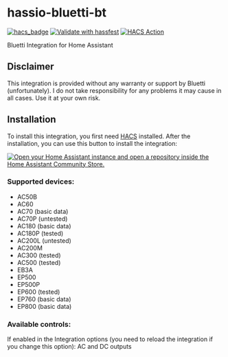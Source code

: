 # hassio-bluetti-bt
[![hacs_badge](https://img.shields.io/badge/HACS-Default-41BDF5.svg)](https://github.com/hacs/integration)
[![Validate with hassfest](https://github.com/Patrick762/hassio-bluetti-bt/actions/workflows/hassfest_validation.yml/badge.svg)](https://github.com/Patrick762/hassio-bluetti-bt/actions/workflows/hassfest_validation.yml)
[![HACS Action](https://github.com/Patrick762/hassio-bluetti-bt/actions/workflows/HACS.yml/badge.svg)](https://github.com/Patrick762/hassio-bluetti-bt/actions/workflows/HACS.yml)

Bluetti Integration for Home Assistant

## Disclaimer
This integration is provided without any warranty or support by Bluetti (unfortunately). I do not take responsibility for any problems it may cause in all cases. Use it at your own risk.

## Installation
To install this integration, you first need [HACS](https://hacs.xyz/) installed.
After the installation, you can use this button to install the integration:

[![Open your Home Assistant instance and open a repository inside the Home Assistant Community Store.](https://my.home-assistant.io/badges/hacs_repository.svg)](https://my.home-assistant.io/redirect/hacs_repository/?owner=Patrick762&repository=hassio-bluetti-bt&category=integration)

### Supported devices:

- AC50B
- AC60
- AC70 (basic data)
- AC70P (untested)
- AC180 (basic data)
- AC180P (tested)
- AC200L (untested)
- AC200M
- AC300 (tested)
- AC500 (tested)
- EB3A
- EP500
- EP500P
- EP600 (tested)
- EP760 (basic data)
- EP800 (basic data)

### Available controls:
If enabled in the Integration options (you need to reload the integration if you change this option):
AC and DC outputs
